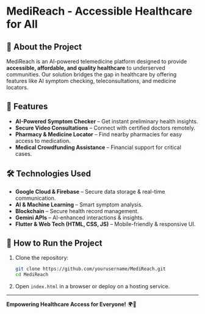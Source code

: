 # MediReach - Accessible Healthcare for All

## 🚀 About the Project
MediReach is an AI-powered telemedicine platform designed to provide **accessible, affordable, and quality healthcare** to underserved communities. Our solution bridges the gap in healthcare by offering features like AI symptom checking, teleconsultations, and medicine locators.

## 🌟 Features
- **AI-Powered Symptom Checker** – Get instant preliminary health insights.
- **Secure Video Consultations** – Connect with certified doctors remotely.
- **Pharmacy & Medicine Locator** – Find nearby pharmacies for easy access to medication.
- **Medical Crowdfunding Assistance** – Financial support for critical cases.

## 🛠 Technologies Used
- **Google Cloud & Firebase** – Secure data storage & real-time communication.
- **AI & Machine Learning** – Smart symptom analysis.
- **Blockchain** – Secure health record management.
- **Gemini APIs** – AI-enhanced interactions & insights.
- **Flutter & Web Tech (HTML, CSS, JS)** – Mobile-friendly & responsive UI.

## 📌 How to Run the Project
1. Clone the repository:
   ```bash
   git clone https://github.com/yourusername/MediReach.git
   cd MediReach
   ```
2. Open `index.html` in a browser or deploy on a hosting service.



---
**Empowering Healthcare Access for Everyone!** 🌍💙
